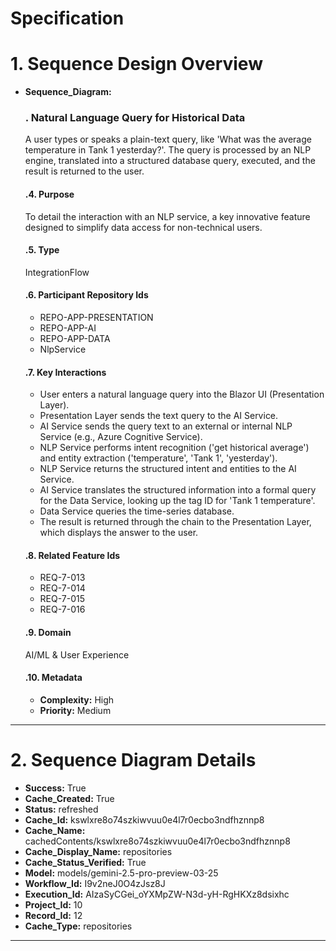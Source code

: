# Specification

# 1. Sequence Design Overview

- **Sequence_Diagram:**
  ### . Natural Language Query for Historical Data
  A user types or speaks a plain-text query, like 'What was the average temperature in Tank 1 yesterday?'. The query is processed by an NLP engine, translated into a structured database query, executed, and the result is returned to the user.

  #### .4. Purpose
  To detail the interaction with an NLP service, a key innovative feature designed to simplify data access for non-technical users.

  #### .5. Type
  IntegrationFlow

  #### .6. Participant Repository Ids
  
  - REPO-APP-PRESENTATION
  - REPO-APP-AI
  - REPO-APP-DATA
  - NlpService
  
  #### .7. Key Interactions
  
  - User enters a natural language query into the Blazor UI (Presentation Layer).
  - Presentation Layer sends the text query to the AI Service.
  - AI Service sends the query text to an external or internal NLP Service (e.g., Azure Cognitive Service).
  - NLP Service performs intent recognition ('get historical average') and entity extraction ('temperature', 'Tank 1', 'yesterday').
  - NLP Service returns the structured intent and entities to the AI Service.
  - AI Service translates the structured information into a formal query for the Data Service, looking up the tag ID for 'Tank 1 temperature'.
  - Data Service queries the time-series database.
  - The result is returned through the chain to the Presentation Layer, which displays the answer to the user.
  
  #### .8. Related Feature Ids
  
  - REQ-7-013
  - REQ-7-014
  - REQ-7-015
  - REQ-7-016
  
  #### .9. Domain
  AI/ML & User Experience

  #### .10. Metadata
  
  - **Complexity:** High
  - **Priority:** Medium
  


---

# 2. Sequence Diagram Details

- **Success:** True
- **Cache_Created:** True
- **Status:** refreshed
- **Cache_Id:** kswlxre8o74szkiwvuu0e4l7r0ecbo3ndfhznnp8
- **Cache_Name:** cachedContents/kswlxre8o74szkiwvuu0e4l7r0ecbo3ndfhznnp8
- **Cache_Display_Name:** repositories
- **Cache_Status_Verified:** True
- **Model:** models/gemini-2.5-pro-preview-03-25
- **Workflow_Id:** I9v2neJ0O4zJsz8J
- **Execution_Id:** AIzaSyCGei_oYXMpZW-N3d-yH-RgHKXz8dsixhc
- **Project_Id:** 10
- **Record_Id:** 12
- **Cache_Type:** repositories


---

